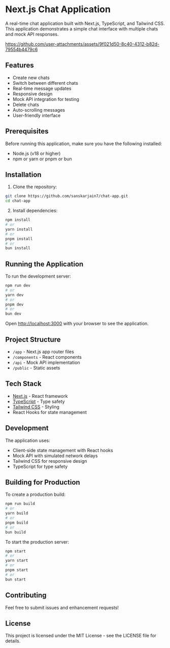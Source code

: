 # Next.js Chat Application

A real-time chat application built with Next.js, TypeScript, and Tailwind CSS. This application demonstrates a simple chat interface with multiple chats and mock API responses.


https://github.com/user-attachments/assets/9f021d50-8c40-4312-b82d-79554b4479c6

## Features

- Create new chats
- Switch between different chats
- Real-time message updates
- Responsive design
- Mock API integration for testing
- Delete chats
- Auto-scrolling messages
- User-friendly interface

## Prerequisites

Before running this application, make sure you have the following installed:
- Node.js (v18 or higher)
- npm or yarn or pnpm or bun

## Installation

1. Clone the repository:
```bash
git clone https://github.com/sanskarjain7/chat-app.git
cd chat-app
```

2. Install dependencies:
```bash
npm install
# or
yarn install
# or
pnpm install
# or
bun install
```

## Running the Application

To run the development server:

```bash
npm run dev
# or
yarn dev
# or
pnpm dev
# or
bun dev
```

Open [http://localhost:3000](http://localhost:3000) with your browser to see the application.

## Project Structure

- `/app` - Next.js app router files
- `/components` - React components
- `/api` - Mock API implementation
- `/public` - Static assets

## Tech Stack

- [Next.js](https://nextjs.org/) - React framework
- [TypeScript](https://www.typescriptlang.org/) - Type safety
- [Tailwind CSS](https://tailwindcss.com/) - Styling
- React Hooks for state management

## Development

The application uses:
- Client-side state management with React hooks
- Mock API with simulated network delays
- Tailwind CSS for responsive design
- TypeScript for type safety

## Building for Production

To create a production build:

```bash
npm run build
# or
yarn build
# or
pnpm build
# or
bun build
```

To start the production server:

```bash
npm start
# or
yarn start
# or
pnpm start
# or
bun start
```

## Contributing

Feel free to submit issues and enhancement requests!

## License

This project is licensed under the MIT License - see the LICENSE file for details.
